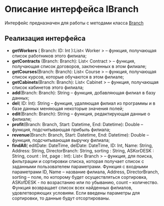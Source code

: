 # Описание интерфейса IBranch
Интерфейс предназначен для работы с методами класса [Branch](https://github.com/saramampco/oop/blob/master/docs/Client.md)

## Реализация интерфейса

* **getWorkers** ( Branch: ID: Int ):List< Worker > – функция, получающая список работников этого филиала;
* **getContracts** (Branch: Branch): List< Contract > – функция, получающая список договоров, заключенных в этом филиале;
* **getCourses**(Branch: Branch): List< Course > – функция, получающая список курсов, которые обучаются в этом филиале;
* **getCabinets**(Branch: Branch): List< Cabinet > – функция, получающая список кабинетов этого филиала;
* **add**(Branch: Branch): String – функция, добавляющая филиал в базу данных;
* **del**( ID: Int): String –  функция, удаляющая филиал из программы и в базе данных меняющая некоторые значения полей;
* **edit**(Branch: Branch): String – функция, редактирующая данные о филиале;
* **profit**(Branch: Branch,  Start: Datetime, End: Datetime): Double – функция, подсчитывающая прибыль филиала;
* **revenue**(Branch: Branch, Start: Datetime, End: Datetime): Double – функция, подсчитывающая выручку филиала;
* **findAll**( editDate:	DateTime, delDate:	DateTime, ID: Int, Name: String, Address: String, DirectorBranch: String,  sorting : String, ASKorDESK : String,  count : Int, page : Int): List< Branch > – функция, для поиска, фильтрации и сортировки списка, которая получает список с заданными пользователем параметрами.
Функция с входными параметрами ID, Name – название филиала, Address, DirectorBranch, sorting – поле, по которому будет осуществляться сортировка, ASKofDESK - по возрастанию или по убыванию,  count – количество.  Функция возвращает список всех найденных филиалов, удовлетворяющих условиям. Если введены параметры для сортировки, то данные будут отсортированы.
